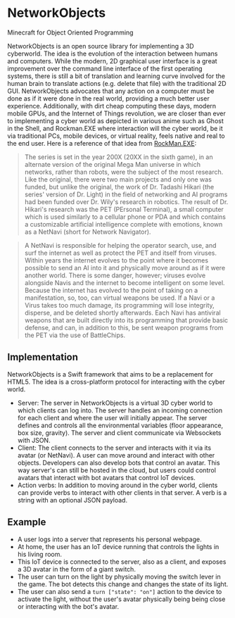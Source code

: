 # NetworkObjects
Minecraft for Object Oriented Programming

NetworkObjects is an open source library for implementing a 3D cyberworld. The idea is the evolution of the interaction between humans and computers. While the modern, 2D graphical user interface is a great improvement over the command line  interface of the first operating systems, there is still a bit of translation and learning curve involved for the human brain to translate actions (e.g. delete that file) with the traditional 2D GUI. NetworkObjects advocates that any action on a computer must be done as if it were done in the real world, providing a much better user experience. Additionally, with dirt cheap computing these days, modern mobile GPUs, and the Internet of Things revolution, we are closer than ever to implementing a cyber world as depicted in various anime such as Ghost in the Shell, and Rockman.EXE where interaction will the cyber world, be it via traditional PCs, mobile devices, or virtual reality, feels native and real to the end user. Here is a reference of that idea from [RockMan.EXE](https://en.wikipedia.org/wiki/Mega_Man_Battle_Network#Plot):

> The series is set in the year 200X (20XX in the sixth game), in an alternate version of the original Mega Man universe in which networks, rather than robots, were the subject of the most research. Like the original, there were two main projects and only one was funded, but unlike the original, the work of Dr. Tadashi Hikari (the series' version of Dr. Light) in the field of networking and AI programs had been funded over Dr. Wily's research in robotics. The result of Dr. Hikari's research was the PET (PErsonal Terminal), a small computer which is used similarly to a cellular phone or PDA and which contains a customizable artificial intelligence complete with emotions, known as a NetNavi (short for Network Navigator).

> A NetNavi is responsible for helping the operator search, use, and surf the internet as well as protect the PET and itself from viruses. Within years the internet evolves to the point where it becomes possible to send an AI into it and physically move around as if it were another world. There is some danger, however; viruses evolve alongside Navis and the internet to become intelligent on some level. Because the internet has evolved to the point of taking on a manifestation, so, too, can virtual weapons be used. If a Navi or a Virus takes too much damage, its programming will lose integrity, disperse, and be deleted shortly afterwards. Each Navi has antiviral weapons that are built directly into its programming that provide basic defense, and can, in addition to this, be sent weapon programs from the PET via the use of BattleChips.

## Implementation

NetworkObjects is a Swift framework that aims to be a replacement for HTML5. The idea is a cross-platform protocol for interacting with the cyber world.

- Server: The server in NetworkObjects is a virtual 3D cyber world to which clients can log into. The server handles an incoming connection for each client and where the user will initially appear. The server defines and controls all the environmental variables (floor appearance, box size, gravity). The server and client communicate via Websockets with JSON.
- Client: The client connects to the server and interacts with it via its avatar (or NetNavi). A user can move around and interact with other objects. Developers can also develop bots that control an avatar. This way server's can still be hosted in the cloud, but users could control avatars that interact with bot avatars that control IoT devices.
- Action verbs: In addition to moving around in the cyber world, clients can provide verbs to interact with other clients in that server. A verb is a string with an optional JSON payload.

## Example

- A user logs into a server that represents his personal webpage. 
- At home, the user has an IoT device running that controls the lights in his living room. 
- This IoT device is connected to the server, also as a client, and exposes a 3D avatar in the form of a giant switch.
- The user can turn on the light by physically moving the switch lever in the game. The bot detects this change and changes the state of its light.
- The user can also send a `turn ["state": "on"]` action to the device to activate the light, without the user's avatar physically being being close or interacting with the bot's avatar. 

